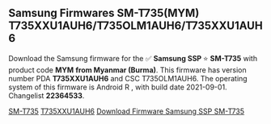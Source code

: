 <h2>Samsung Firmwares SM-T735(MYM) T735XXU1AUH6/T735OLM1AUH6/T735XXU1AUH6</h2>
Download the Samsung firmware for the ✅ <strong>Samsung SSP </strong> ⭐ <strong>SM-T735</strong> with product code <strong>MYM</strong> <strong> from Myanmar (Burma)</strong>. This firmware has version number PDA <strong>T735XXU1AUH6</strong> and CSC T735OLM1AUH6. The operating system of this firmware is Android R , with build date 2021-09-01. Changelist <strong>22364533</strong>.


[SM-T735](https://samfirm.shop/samsung/model/SM-T735)
[T735XXU1AUH6](https://samfirm.shop/samsung/pda/T735XXU1AUH6)
[Download Firmware Samsung SSP SM-T735](https://samfirm.shop/samsung/firmware/451969)
